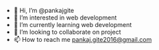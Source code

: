 - 👋 Hi, I’m @pankajgite
- 👀 I’m interested in web development
- 🌱 I’m currently learning web development
- 💞️ I’m looking to collaborate on project
- 📫 How to reach me pankaj.gite2016@gmail.com

<!---
pankajgite/pankajgite is a ✨ special ✨ repository because its `README.md` (this file) appears on your GitHub profile.
You can click the Preview link to take a look at your changes.
--->
